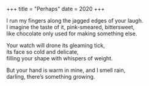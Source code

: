 +++
title = "Perhaps"
date = 2020
+++

I run my fingers along the jagged edges of your laugh. <br/>
I imagine the taste of it, pink-smeared, bittersweet, <br/>
like chocolate only used for making something else. <br/>

Your watch will drone its gleaming tick, <br/>
its face so cold and delicate, <br/>
filling your shape with whispers of weight. <br/>

But your hand is warm in mine, and I smell rain, <br/>
darling, there’s something growing. 